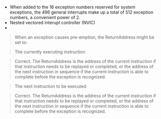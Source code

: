 

- When added to the 16 exception numbers reserved for system exceptions, the 496 general interrupts make up a total of 512 exception numbers, a convenient power of 2.
- Nested vectored interupt controller (NVIC)
- 
>
>When an exception causes pre-emption, the ReturnAddress might be set to:

>The currently executing instruction

>Correct. The ReturnAddress is the address of the current instruction if that instruction needs to be replayed or completed, or the address of the next instruction in sequence if the current instruction is able to complete before the exception is recognized.

>The next instruction to be executed

>Correct. The ReturnAddress is the address of the current instruction if that instruction needs to be replayed or completed, or the address of the next instruction in sequence if the current instruction is able to complete before the exception is recognized.